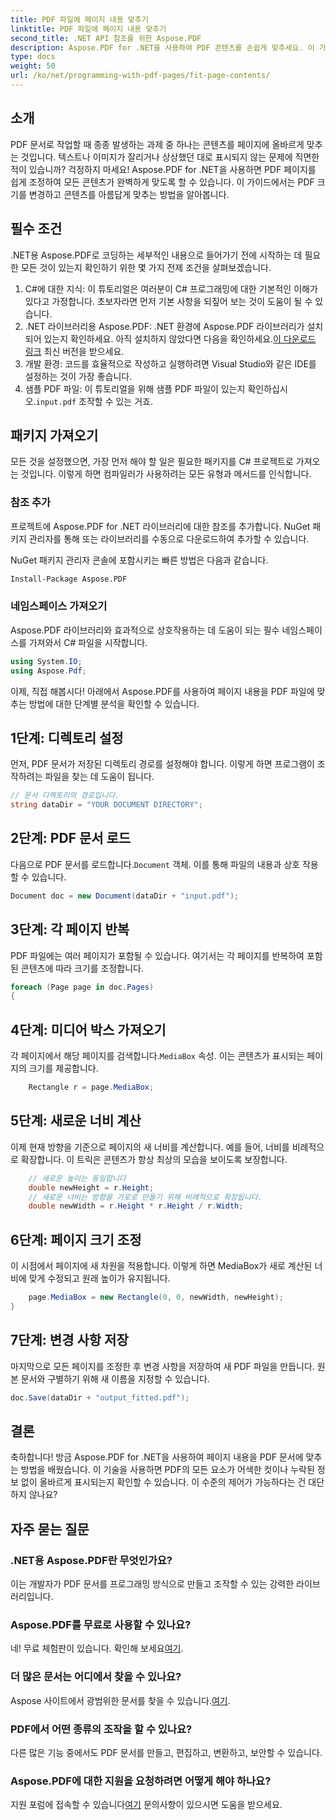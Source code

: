 ```yaml
---
title: PDF 파일에 페이지 내용 맞추기
linktitle: PDF 파일에 페이지 내용 맞추기
second_title: .NET API 참조를 위한 Aspose.PDF
description: Aspose.PDF for .NET을 사용하여 PDF 콘텐츠를 손쉽게 맞추세요. 이 가이드는 최적의 페이지 레이아웃을 달성하기 위한 자세하고 단계별 접근 방식을 제공합니다.
type: docs
weight: 50
url: /ko/net/programming-with-pdf-pages/fit-page-contents/
---
```

## 소개

PDF 문서로 작업할 때 종종 발생하는 과제 중 하나는 콘텐츠를 페이지에 올바르게 맞추는 것입니다. 텍스트나 이미지가 잘리거나 상상했던 대로 표시되지 않는 문제에 직면한 적이 있습니까? 걱정하지 마세요! Aspose.PDF for .NET을 사용하면 PDF 페이지를 쉽게 조정하여 모든 콘텐츠가 완벽하게 맞도록 할 수 있습니다. 이 가이드에서는 PDF 크기를 변경하고 콘텐츠를 아름답게 맞추는 방법을 알아봅니다.

## 필수 조건

.NET용 Aspose.PDF로 코딩하는 세부적인 내용으로 들어가기 전에 시작하는 데 필요한 모든 것이 있는지 확인하기 위한 몇 가지 전제 조건을 살펴보겠습니다.

1. C#에 대한 지식: 이 튜토리얼은 여러분이 C# 프로그래밍에 대한 기본적인 이해가 있다고 가정합니다. 초보자라면 먼저 기본 사항을 되짚어 보는 것이 도움이 될 수 있습니다.
2.  .NET 라이브러리용 Aspose.PDF: .NET 환경에 Aspose.PDF 라이브러리가 설치되어 있는지 확인하세요. 아직 설치하지 않았다면 다음을 확인하세요.[이 다운로드 링크](https://releases.aspose.com/pdf/net/) 최신 버전을 받으세요.
3. 개발 환경: 코드를 효율적으로 작성하고 실행하려면 Visual Studio와 같은 IDE를 설정하는 것이 가장 좋습니다.
4.  샘플 PDF 파일: 이 튜토리얼을 위해 샘플 PDF 파일이 있는지 확인하십시오.`input.pdf` 조작할 수 있는 거죠.

## 패키지 가져오기

모든 것을 설정했으면, 가장 먼저 해야 할 일은 필요한 패키지를 C# 프로젝트로 가져오는 것입니다. 이렇게 하면 컴파일러가 사용하려는 모든 유형과 메서드를 인식합니다.

### 참조 추가

프로젝트에 Aspose.PDF for .NET 라이브러리에 대한 참조를 추가합니다. NuGet 패키지 관리자를 통해 또는 라이브러리를 수동으로 다운로드하여 추가할 수 있습니다.

NuGet 패키지 관리자 콘솔에 포함시키는 빠른 방법은 다음과 같습니다.

```bash
Install-Package Aspose.PDF
```

### 네임스페이스 가져오기

Aspose.PDF 라이브러리와 효과적으로 상호작용하는 데 도움이 되는 필수 네임스페이스를 가져와서 C# 파일을 시작합니다.

```csharp
using System.IO;
using Aspose.Pdf;
```

이제, 직접 해봅시다! 아래에서 Aspose.PDF를 사용하여 페이지 내용을 PDF 파일에 맞추는 방법에 대한 단계별 분석을 확인할 수 있습니다.

## 1단계: 디렉토리 설정

먼저, PDF 문서가 저장된 디렉토리 경로를 설정해야 합니다. 이렇게 하면 프로그램이 조작하려는 파일을 찾는 데 도움이 됩니다.

```csharp
// 문서 디렉토리의 경로입니다.
string dataDir = "YOUR DOCUMENT DIRECTORY";
```

## 2단계: PDF 문서 로드

 다음으로 PDF 문서를 로드합니다.`Document` 객체. 이를 통해 파일의 내용과 상호 작용할 수 있습니다.

```csharp
Document doc = new Document(dataDir + "input.pdf");
```

## 3단계: 각 페이지 반복

PDF 파일에는 여러 페이지가 포함될 수 있습니다. 여기서는 각 페이지를 반복하여 포함된 콘텐츠에 따라 크기를 조정합니다.

```csharp
foreach (Page page in doc.Pages)
{
```

## 4단계: 미디어 박스 가져오기

 각 페이지에서 해당 페이지를 검색합니다.`MediaBox` 속성. 이는 콘텐츠가 표시되는 페이지의 크기를 제공합니다.

```csharp
    Rectangle r = page.MediaBox;
```

## 5단계: 새로운 너비 계산

이제 현재 방향을 기준으로 페이지의 새 너비를 계산합니다. 예를 들어, 너비를 비례적으로 확장합니다. 이 트릭은 콘텐츠가 항상 최상의 모습을 보이도록 보장합니다.

```csharp
    // 새로운 높이는 동일합니다
    double newHeight = r.Height;
    // 새로운 너비는 방향을 가로로 만들기 위해 비례적으로 확장됩니다.
    double newWidth = r.Height * r.Height / r.Width;
```

## 6단계: 페이지 크기 조정

이 시점에서 페이지에 새 차원을 적용합니다. 이렇게 하면 MediaBox가 새로 계산된 너비에 맞게 수정되고 원래 높이가 유지됩니다.

```csharp
    page.MediaBox = new Rectangle(0, 0, newWidth, newHeight);
}
```

## 7단계: 변경 사항 저장

마지막으로 모든 페이지를 조정한 후 변경 사항을 저장하여 새 PDF 파일을 만듭니다. 원본 문서와 구별하기 위해 새 이름을 지정할 수 있습니다.

```csharp
doc.Save(dataDir + "output_fitted.pdf");
```

## 결론

축하합니다! 방금 Aspose.PDF for .NET을 사용하여 페이지 내용을 PDF 문서에 맞추는 방법을 배웠습니다. 이 기술을 사용하면 PDF의 모든 요소가 어색한 컷이나 누락된 정보 없이 올바르게 표시되는지 확인할 수 있습니다. 이 수준의 제어가 가능하다는 건 대단하지 않나요?

## 자주 묻는 질문

### .NET용 Aspose.PDF란 무엇인가요?
이는 개발자가 PDF 문서를 프로그래밍 방식으로 만들고 조작할 수 있는 강력한 라이브러리입니다.

### Aspose.PDF를 무료로 사용할 수 있나요?
 네! 무료 체험판이 있습니다. 확인해 보세요[여기](https://releases.aspose.com/).

### 더 많은 문서는 어디에서 찾을 수 있나요?
 Aspose 사이트에서 광범위한 문서를 찾을 수 있습니다.[여기](https://reference.aspose.com/pdf/net/).

### PDF에서 어떤 종류의 조작을 할 수 있나요?
다른 많은 기능 중에서도 PDF 문서를 만들고, 편집하고, 변환하고, 보안할 수 있습니다.

### Aspose.PDF에 대한 지원을 요청하려면 어떻게 해야 하나요?
 지원 포럼에 접속할 수 있습니다[여기](https://forum.aspose.com/c/pdf/10) 문의사항이 있으시면 도움을 받으세요.
